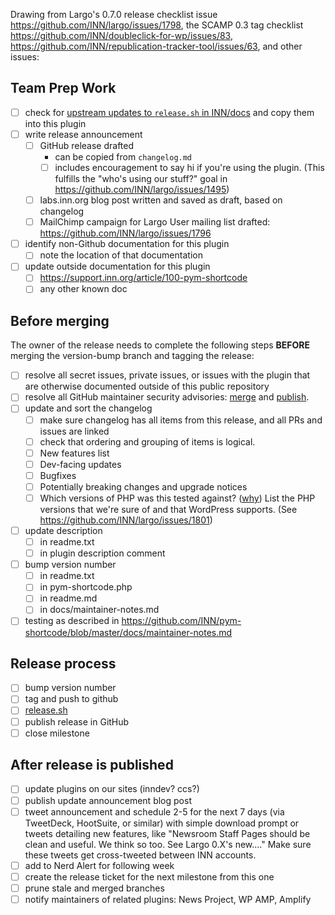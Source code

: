 Drawing from Largo's 0.7.0 release checklist issue https://github.com/INN/largo/issues/1798, the SCAMP 0.3 tag checklist https://github.com/INN/doubleclick-for-wp/issues/83, https://github.com/INN/republication-tracker-tool/issues/63, and other issues: 


## Team Prep Work

- [ ] check for [upstream updates to `release.sh` in INN/docs](https://github.com/INN/docs/blob/master/projects/wordpress-plugins/release.sh.md) and copy them into this plugin
- [ ] write release announcement
    - [ ] GitHub release drafted
        - can be copied from `changelog.md`
        - [ ] includes encouragement to say hi if you're using the plugin. (This fulfills the "who's using our stuff?" goal in https://github.com/INN/largo/issues/1495)
    - [ ] labs.inn.org blog post written and saved as draft, based on changelog
    - [ ] MailChimp campaign for Largo User mailing list drafted: https://github.com/INN/largo/issues/1796
- [ ] identify non-Github documentation for this plugin
    - [ ] note the location of that documentation
- [ ] update outside documentation for this plugin
    - [ ] https://support.inn.org/article/100-pym-shortcode
    - [ ] any other known doc

## Before merging

The owner of the release needs to complete the following steps **BEFORE** merging the version-bump branch and tagging the release:

- [ ] resolve all secret issues, private issues, or issues with the plugin that are otherwise documented outside of this public repository
- [ ] resolve all GitHub maintainer security advisories: [merge](https://help.github.com/en/articles/collaborating-in-a-temporary-private-fork-to-resolve-a-security-vulnerability) and [publish](https://help.github.com/en/articles/publishing-a-maintainer-security-advisory).
- [ ] update and sort the changelog
    - [ ] make sure changelog has all items from this release, and all PRs and issues are linked
    - [ ] check that ordering and grouping of items is logical.
    - [ ] New features list
    - [ ] Dev-facing updates
    - [ ] Bugfixes
    - [ ] Potentially breaking changes and upgrade notices
    - [ ] Which versions of PHP was this tested against? ([why](https://secure.helpscout.net/conversation/963170317/4444/)) List the PHP versions that we're sure of and that WordPress supports. (See https://github.com/INN/largo/issues/1801)
- [ ] update description
    - [ ] in readme.txt
    - [ ] in plugin description comment
- [ ] bump version number
    - [ ] in readme.txt
    - [ ] in pym-shortcode.php
    - [ ] in readme.md
    - [ ] in docs/maintainer-notes.md
- [ ] testing as described in https://github.com/INN/pym-shortcode/blob/master/docs/maintainer-notes.md

## Release process

- [ ] bump version number
- [ ] tag and push to github
- [ ] [release.sh](https://github.com/INN/docs/blob/master/projects/wordpress-plugins/release.sh.md)
- [ ] publish release in GitHub
- [ ] close milestone

## After release is published

- [ ] update plugins on our sites (inndev? ccs?)
- [ ] publish update announcement blog post
- [ ] tweet announcement and schedule 2-5 for the next 7 days (via TweetDeck, HootSuite, or similar) with simple download prompt or tweets detailing new features, like "Newsroom Staff Pages should be clean and useful. We think so too. See Largo 0.X's new...." Make sure these tweets get cross-tweeted between INN accounts.
- [ ] add to Nerd Alert for following week
- [ ] create the release ticket for the next milestone from this one
- [ ] prune stale and merged branches
- [ ] notify maintainers of related plugins: News Project, WP AMP, Amplify
